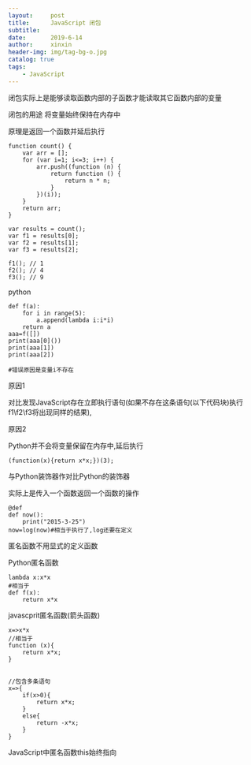 ```yaml
---
layout:     post
title:      JavaScript 闭包
subtitle:   
date:       2019-6-14
author:     xinxin
header-img: img/tag-bg-o.jpg
catalog: true
tags:
    - JavaScript
---
```




闭包实际上是能够读取函数内部的子函数才能读取其它函数内部的变量

闭包的用途  将变量始终保持在内存中

原理是返回一个函数并延后执行











 

```
function count() {
    var arr = [];
    for (var i=1; i<=3; i++) {
        arr.push((function (n) {
            return function () {
                return n * n;
            }
        })(i));
    }
    return arr;
}

var results = count();
var f1 = results[0];
var f2 = results[1];
var f3 = results[2];

f1(); // 1
f2(); // 4
f3(); // 9
```





python









 

```
def f(a):
    for i in range(5):
        a.append(lambda i:i*i)
    return a
aaa=f([])
print(aaa[0]())
print(aaa[1])
print(aaa[2])

#错误原因是变量i不存在
```





原因1

对比发现JavaScript存在立即执行语句(如果不存在这条语句(以下代码块)执行f1\f2\f3将出现同样的结果),

原因2

Python并不会将变量保留在内存中,延后执行









 

```
(function(x){return x*x;})(3);
```









与Python装饰器作对比Python的装饰器

实际上是传入一个函数返回一个函数的操作









 

```
@def
def now():
    print("2015-3-25")
now=log(now)#相当于执行了,log还要在定义
```













匿名函数不用显式的定义函数

Python匿名函数









 

```
lambda x:x*x
#相当于
def f(x):
    return x*x
```





javascprit匿名函数(箭头函数)









 

```
x=>x*x
//相当于
function (x){
    return x*x;
}


//包含多条语句
x=>{
    if(x>0){
        return x*x;
    }
    else{
        return -x*x;
    }
}
```





JavaScript中匿名函数this始终指向